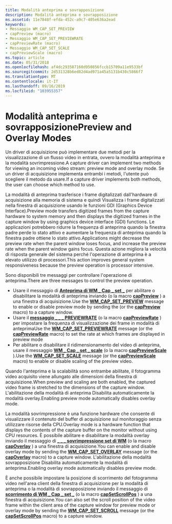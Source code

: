 ```yaml
---
title: Modalità anteprima e sovrapposizione
description: Modalità anteprima e sovrapposizione
ms.assetid: 11e7848f-efda-452c-a9c7-405e636a2ead
keywords:
- Messaggio WM_CAP_SET_PREVIEW
- capPreview (macro)
- Messaggio WM_CAP_SET_PREVIEWRATE
- capPreviewRate (macro)
- Messaggio WM_CAP_SET_SCALE
- capPreviewScale (macro)
ms.topic: article
ms.date: 05/31/2018
ms.openlocfilehash: af4dc293587160d950856fccb15709a11e9533bf
ms.sourcegitcommit: 2d531328b6ed82d4ad971a45a5131b430c5866f7
ms.translationtype: MT
ms.contentlocale: it-IT
ms.lasthandoff: 09/16/2019
ms.locfileid: "103955357"
---
```

# <a name="preview-and-overlay-modes"></a><span data-ttu-id="96409-109">Modalità anteprima e sovrapposizione</span><span class="sxs-lookup"><span data-stu-id="96409-109">Preview and Overlay Modes</span></span>

<span data-ttu-id="96409-110">Un driver di acquisizione può implementare due metodi per la visualizzazione di un flusso video in entrata, ovvero la modalità anteprima e la modalità sovrimpressione.</span><span class="sxs-lookup"><span data-stu-id="96409-110">A capture driver can implement two methods for viewing an incoming video stream: preview mode and overlay mode.</span></span> <span data-ttu-id="96409-111">Se un driver di acquisizione implementa entrambi i metodi, l'utente può scegliere il metodo da usare.</span><span class="sxs-lookup"><span data-stu-id="96409-111">If a capture driver implements both methods, the user can choose which method to use.</span></span>

<span data-ttu-id="96409-112">La modalità di anteprima trasferisce i frame digitalizzati dall'hardware di acquisizione alla memoria di sistema e quindi Visualizza i frame digitalizzati nella finestra di acquisizione usando le funzioni GDI (Graphics Device Interface).</span><span class="sxs-lookup"><span data-stu-id="96409-112">Preview mode transfers digitized frames from the capture hardware to system memory and then displays the digitized frames in the capture window by using graphics device interface (GDI) functions.</span></span> <span data-ttu-id="96409-113">Le applicazioni potrebbero ridurre la frequenza di anteprima quando la finestra padre perde lo stato attivo e aumentare la frequenza di anteprima quando la finestra padre ottiene lo stato attivo.</span><span class="sxs-lookup"><span data-stu-id="96409-113">Applications might decrease the preview rate when the parent window loses focus, and increase the preview rate when the parent window gains focus.</span></span> <span data-ttu-id="96409-114">Questa azione migliora la velocità di risposta generale del sistema perché l'operazione di anteprima è a elevato utilizzo di processori.</span><span class="sxs-lookup"><span data-stu-id="96409-114">This action improves general system responsiveness because the preview operation is processor intensive.</span></span>

<span data-ttu-id="96409-115">Sono disponibili tre messaggi per controllare l'operazione di anteprima.</span><span class="sxs-lookup"><span data-stu-id="96409-115">There are three messages to control the preview operation.</span></span>

-   <span data-ttu-id="96409-116">Usare il messaggio di [**Anteprima di WM \_ Cap \_ set \_**](wm-cap-set-preview.md) per abilitare o disabilitare la modalità di anteprima inviando (o la macro [**capPreview**](/windows/desktop/api/Vfw/nf-vfw-cappreview) ) a una finestra di acquisizione.</span><span class="sxs-lookup"><span data-stu-id="96409-116">Use the [**WM\_CAP\_SET\_PREVIEW**](wm-cap-set-preview.md) message to enable or disable preview mode by sending the (or the [**capPreview**](/windows/desktop/api/Vfw/nf-vfw-cappreview) macro) to a capture window.</span></span>
-   <span data-ttu-id="96409-117">Usare il [**messaggio \_ \_ \_ PREVIEWRATE**](wm-cap-set-previewrate.md) (o la macro [**capPreviewRate**](/windows/desktop/api/Vfw/nf-vfw-cappreviewrate) ) per impostare la frequenza di visualizzazione dei frame in modalità di anteprima</span><span class="sxs-lookup"><span data-stu-id="96409-117">Use the [**WM\_CAP\_SET\_PREVIEWRATE**](wm-cap-set-previewrate.md) message (or the [**capPreviewRate**](/windows/desktop/api/Vfw/nf-vfw-cappreviewrate) macro) to set the rate at which frames are displayed in preview mode</span></span>
-   <span data-ttu-id="96409-118">Per abilitare o disabilitare il ridimensionamento del video di anteprima, usare il messaggio [**WM \_ Cap \_ set \_ scale**](wm-cap-set-scale.md) (o la macro [**capPreviewScale**](/windows/desktop/api/Vfw/nf-vfw-cappreviewscale) ).</span><span class="sxs-lookup"><span data-stu-id="96409-118">Use the [**WM\_CAP\_SET\_SCALE**](wm-cap-set-scale.md) message (or the [**capPreviewScale**](/windows/desktop/api/Vfw/nf-vfw-cappreviewscale) macro) to enable or disable scaling of the preview video.</span></span>

<span data-ttu-id="96409-119">Quando l'anteprima e la scalabilità sono entrambe abilitate, il fotogramma video acquisito viene allungato alle dimensioni della finestra di acquisizione.</span><span class="sxs-lookup"><span data-stu-id="96409-119">When preview and scaling are both enabled, the captured video frame is stretched to the dimensions of the capture window.</span></span> <span data-ttu-id="96409-120">L'abilitazione della modalità di anteprima Disabilita automaticamente la modalità overlay.</span><span class="sxs-lookup"><span data-stu-id="96409-120">Enabling preview mode automatically disables overlay mode.</span></span>

<span data-ttu-id="96409-121">La modalità sovrimpressione è una funzione hardware che consente di visualizzare il contenuto del buffer di acquisizione sul monitoraggio senza utilizzare risorse della CPU.</span><span class="sxs-lookup"><span data-stu-id="96409-121">Overlay mode is a hardware function that displays the contents of the capture buffer on the monitor without using CPU resources.</span></span> <span data-ttu-id="96409-122">È possibile abilitare e disabilitare la modalità overlay inviando il messaggio di [**\_ \_ \_ sovrimpressione set di WM**](wm-cap-set-overlay.md) (o la macro [**capOverlay**](/windows/desktop/api/Vfw/nf-vfw-capoverlay) ) a una finestra di acquisizione.</span><span class="sxs-lookup"><span data-stu-id="96409-122">You can enable and disable overlay mode by sending the [**WM\_CAP\_SET\_OVERLAY**](wm-cap-set-overlay.md) message (or the [**capOverlay**](/windows/desktop/api/Vfw/nf-vfw-capoverlay) macro) to a capture window.</span></span> <span data-ttu-id="96409-123">L'abilitazione della modalità sovrapposizione Disabilita automaticamente la modalità di anteprima.</span><span class="sxs-lookup"><span data-stu-id="96409-123">Enabling overlay mode automatically disables preview mode.</span></span>

<span data-ttu-id="96409-124">È anche possibile impostare la posizione di scorrimento del fotogramma video nell'area client della finestra di acquisizione per la modalità di anteprima o la modalità di sovrapposizione inviando il messaggio di [**scorrimento di WM \_ Cap \_ set \_**](wm-cap-set-scroll.md) (o la macro [**capSetScrollPos**](/windows/desktop/api/Vfw/nf-vfw-capsetscrollpos) ) a una finestra di acquisizione.</span><span class="sxs-lookup"><span data-stu-id="96409-124">You can also set the scroll position of the video frame within the client area of the capture window for preview mode or overlay mode by sending the [**WM\_CAP\_SET\_SCROLL**](wm-cap-set-scroll.md) message (or the [**capSetScrollPos**](/windows/desktop/api/Vfw/nf-vfw-capsetscrollpos) macro) to a capture window.</span></span>

 

 




